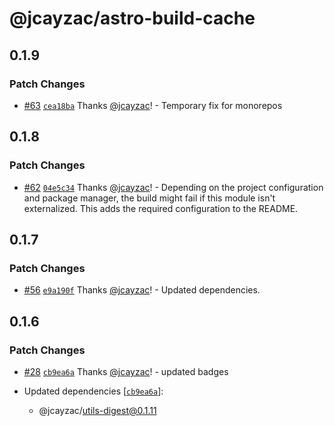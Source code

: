 # @jcayzac/astro-build-cache

## 0.1.9

### Patch Changes

- [#63](https://github.com/jcayzac/copepod-modules/pull/63) [`cea18ba`](https://github.com/jcayzac/copepod-modules/commit/cea18bab799eae6481baf68927aeaff95edb2eb6) Thanks [@jcayzac](https://github.com/jcayzac)! - Temporary fix for monorepos

## 0.1.8

### Patch Changes

- [#62](https://github.com/jcayzac/copepod-modules/pull/62) [`04e5c34`](https://github.com/jcayzac/copepod-modules/commit/04e5c34d67590b822bd5f7f5c50c9ca432ee9ba5) Thanks [@jcayzac](https://github.com/jcayzac)! - Depending on the project configuration and package manager, the build might fail if this module isn't externalized. This adds the required configuration to the README.

## 0.1.7

### Patch Changes

- [#56](https://github.com/jcayzac/copepod-modules/pull/56) [`e9a190f`](https://github.com/jcayzac/copepod-modules/commit/e9a190fc9174d617a7c048aa3b7042770a7279b1) Thanks [@jcayzac](https://github.com/jcayzac)! - Updated dependencies.

## 0.1.6

### Patch Changes

- [#28](https://github.com/jcayzac/copepod-modules/pull/28) [`cb9ea6a`](https://github.com/jcayzac/copepod-modules/commit/cb9ea6ad4137c55e81c649b0580da209f5f51ba3) Thanks [@jcayzac](https://github.com/jcayzac)! - updated badges

- Updated dependencies [[`cb9ea6a`](https://github.com/jcayzac/copepod-modules/commit/cb9ea6ad4137c55e81c649b0580da209f5f51ba3)]:
  - @jcayzac/utils-digest@0.1.11
